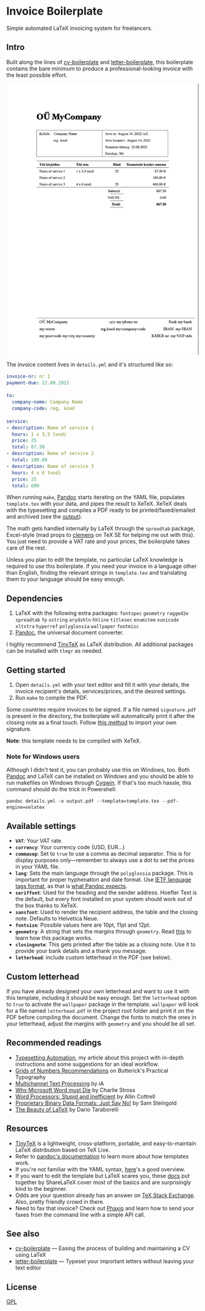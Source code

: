 # Invoice Boilerplate

Simple automated LaTeX invoicing system for freelancers.

## Intro

Built along the lines of [cv-boilerplate](https://github.com/mrzool/cv-boilerplate) and [letter-boilerplate](https://github.com/mrzool/letter-boilerplate), this boilerplate contains the bare minimum to produce a professional-looking invoice with the least possible effort.

![preview](preview.png)

The invoice content lives in `details.yml` and it's structured like so:

```YAML
invoice-nr: nr 1
payment-due: 22.08.2022

to:
  company-name: Company Name
  company-code: reg. kood 

service:
- description: Name of service 1
  hours: 1 x 3,5 tundi 
  price: 25
  total: 87.50
- description: Name of service 2
  total: 180.00
- description: Name of service 3
  hours: 4 x 6 tundi
  price: 25
  total: 600
```

When running `make`, [Pandoc](http://pandoc.org/) starts iterating on the YAML file, populates `template.tex` with your data, and pipes the result to XeTeX. XeTeX deals with the typesetting and compiles a PDF ready to be printed/faxed/emailed and archived (see the [output](output.pdf)).

The math gets handled internally by LaTeX through the `spreadtab` package, Excel-style (mad props to [clemens](http://tex.stackexchange.com/users/5049/clemens) on TeX SE for helping me out with this). You just need to provide a VAT rate and your prices, the boilerplate takes care of the rest.

Unless you plan to edit the template, no particular LaTeX knowledge is required to use this boilerplate. If you need your invoice in a language other than English, finding the relevant strings in `template.tex` and translating them to your language should be easy enough.

## Dependencies

1. LaTeX with the following extra packages: `fontspec` `geometry` `ragged2e` `spreadtab` `fp` `xstring` `arydshln` `hhline` `titlesec` `enumitem` `xunicode` `xltxtra` `hyperref` `polyglossia` `wallpaper` `footmisc`
2. [Pandoc](http://pandoc.org/), the universal document converter.

I highly recommend [TinyTeX](https://yihui.org/tinytex/) as LaTeX distribution. All additional packages can be installed with `tlmgr` as needed.

## Getting started

1. Open `details.yml` with your text editor and fill it with your details, the invoice recipient's details, services/prices, and the desired settings.
2. Run `make` to compile the PDF.

Some countries require invoices to be signed. If a file named `signature.pdf` is present in the directory, the boilerplate will automatically print it after the closing note as a final touch. Follow [this method](http://tex.stackexchange.com/a/32940/82423) to import your own signature.

**Note**: this template needs to be compiled with XeTeX.

### Note for Windows users

Although I didn't test it, you can probably use this on Windows, too. Both [Pandoc](http://pandoc.org/installing.html) and LaTeX can be installed on Windows and you should be able to run makefiles on Windows through [Cygwin](https://www.cygwin.com/). If that's too much hassle, this command should do the trick in Powershell:

    pandoc details.yml -o output.pdf --template=template.tex --pdf-engine=xelatex

## Available settings

- **`VAT`**: Your VAT rate.
- **`currency`**: Your currency code (USD, EUR...)
- **`commasep`**: Set to `true` to use a comma as decimal separator. This is for display purposes only—remember to always use a dot to set the prices in your YAML file.
- **`lang`**: Sets the main language through the `polyglossia` package. This is important for proper hyphenation and date format.  Use [IETF language tags format](https://tools.ietf.org/html/bcp47), as that is [what Pandoc expects](https://pandoc.org/MANUAL.html#language-variables).
- **`seriffont`**: Used for the heading and the sender address. Hoefler Text is the default, but every font installed on your system should work out of the box thanks to XeTeX.
- **`sansfont`**: Used to render the recipient address, the table and the closing note. Defaults to Helvetica Neue.
- **`fontsize`**: Possible values here are 10pt, 11pt and 12pt.
- **`geometry`**: A string that sets the margins through `geometry`. Read [this](https://www.sharelatex.com/learn/Page_size_and_margins) to learn how this package works.
- **`closingnote`**: This gets printed after the table as a closing note. Use it to provide your bank details and a thank you message.
- **`letterhead`**: include custom letterhead in the PDF (see below).

## Custom letterhead

If you have already designed your own letterhead and want to use it with this template, including it should be easy enough. Set the `letterhead` option to `true` to activate the `wallpaper` package in the template. `wallpaper` will look for a file named `letterhead.pdf` in the project root folder and print it on the PDF before compiling the document. Change the fonts to match the ones in your letterhead, adjust the margins with `geometry` and you should be all set.

## Recommended readings

- [Typesetting Automation](http://mrzool.cc/writing/typesetting-automation/), my article about this project with in-depth instructions and some suggestions for an ideal workflow.
- [Grids of Numbers Recommendations](http://practicaltypography.com/grids-of-numbers.html) on Butterick's Practical Typography
- [Multichannel Text Processing](https://ia.net/topics/multichannel-text-processing/) by iA
- [Why Microsoft Word must Die](http://www.antipope.org/charlie/blog-static/2013/10/why-microsoft-word-must-die.html) by Charlie Stross
- [Word Processors: Stupid and Inefficient](http://ricardo.ecn.wfu.edu/~cottrell/wp.html) by Allin Cottrell
- [Proprietary Binary Data Formats: Just Say No!](https://web.archive.org/web/20170730105025/http://www.podval.org/~sds/data.html) by Sam Steingold
- [The Beauty of LaTeX](http://nitens.org/taraborelli/latex) by Dario Taraborelli

## Resources

- [TinyTeX](https://yihui.org/tinytex/) is a lightweight, cross-platform, portable, and easy-to-maintain LaTeX distribution based on TeX Live.
- Refer to [pandoc's documentation](http://pandoc.org/MANUAL.html#templates) to learn more about how templates work.
- If you're not familiar with the YAML syntax, [here](http://learnxinyminutes.com/docs/yaml/)'s a good overview.
- If you want to edit the template but LaTeX scares you, these [docs](https://www.sharelatex.com/learn/Main_Page) put together by ShareLaTeX cover most of the basics and are surprisingly kind to the beginner.
- Odds are your question already has an answer on [TeX Stack Exchange](https://www.sharelatex.com/learn/Main_Page). Also, pretty friendly crowd in there.
- Need to fax that invoice? Check out [Phaxio](https://www.phaxio.com/) and learn how to send your faxes from the command line with a simple API call.

## See also

- [cv-boilerplate](https://github.com/mrzool/cv-boilerplate) — Easing the process of building and maintaining a CV using LaTeX
- [letter-boilerplate](https://github.com/mrzool/letter-boilerplate) — Typeset your important letters without leaving your text editor

## License

[GPL](http://www.gnu.org/licenses/gpl-3.0.txt)
